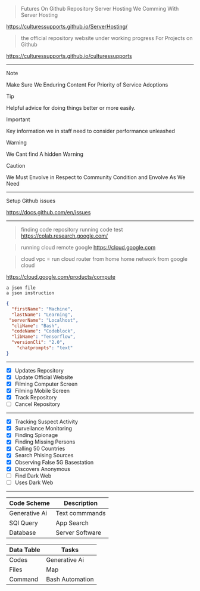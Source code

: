 

> Futures On Github Repository Server Hosting
> We Comming With Server Hosting 

https://culturessupports.github.io/ServerHosting/



> the official repository website under working progress 
> For Projects on Github

https://culturessupports.github.io/culturessupports

--------------------------------------

> [!NOTE]
> Make Sure We Enduring Content For Priority of Service Adoptions

> [!TIP]
> Helpful advice for doing things better or more easily.

> [!IMPORTANT]
> Key information we in staff need to consider performance unleashed

> [!WARNING]
> We Cant find A hidden Warning

> [!CAUTION]
> We Must Envolve in Respect to Community Condition and Envolve As We Need




------------------------------------------



Setup Github issues 

https://docs.github.com/en/issues

-------------------------

>  finding code repository
> running code test
https://colab.research.google.com/


> running cloud remote google
https://cloud.google.com

> cloud vpc = run cloud router from home
home network from google cloud

https://cloud.google.com/products/compute

```
a json file
a json instruction

```

```json
{
  "firstName": "Machine",
  "lastName": "Learning",
 "serverName": "Localhost",
  "cliName": "Bash",
  "codeName": "Codeblock",
  "libName": "Tensorflow",
  "versionCli": "2.0",
    "chatprompts": "text"
}
```




-------------



- [x] Updates Repository
- [x] Update Official Website
- [x] Filming Computer Screen
- [x] Filming Mobile Screen
- [x] Track Repository
- [ ] Cancel Repository

------------

- [x] Tracking Suspect Activity
- [x] Surveilance Monitoring
- [x] Finding Spionage
- [x] Finding Missing Persons
- [x] Calling 50 Countries
- [x] Search Phising Sources
- [x] Observing False 5G Basestation
- [x] Discovers Anonymous
- [ ] Find Dark Web
- [ ] Uses Dark Web

-------------

| Code Scheme      | Description |
| ----------- | ----------- |
| Generative Ai |   Text commmands |
|  SQl Query | App Search   |
| Database   | Server Software   |



| Data Table     | Tasks |
| ----------- | ----------- |
| Codes   | Generative Ai    |
| Files     | Map      |
| Command    | Bash Automation |
